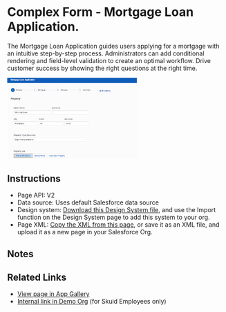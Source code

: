 # Complex Form - Mortgage Loan Application.  

The Mortgage Loan Application guides users applying for a mortgage with an intuitive step-by-step process. Administrators can add conditional rendering and field-level validation to create an optimal workflow. Drive customer success by showing the right questions at the right time.

<img src="mortgage_property.png" width="300"></img>


## Instructions
- Page API:  V2
- Data source: Uses default Salesforce data source
- Design system: [Download this Design System file](https://github.com/skuid/SamplePages/blob/master/Use_Cases/SamplePages.designsystem), and use the Import function on the Design System page to add this system to your org. 
- Page XML:  [Copy the XML from this page](Complex_Form.xml), or save it as an XML file, and upload it as a new page in your Salesforce Org.  

## Notes


## Related Links
- [View page in App Gallery](https://portal.skuidsite.com/designsystem/applications/detail/mortgage)
- [Internal link in Demo Org](https://skuid-demo--skuid.na37.visual.force.com/apex/skuid__ui?page=SamplePages_ComplexForm) (for Skuid Employees only)
